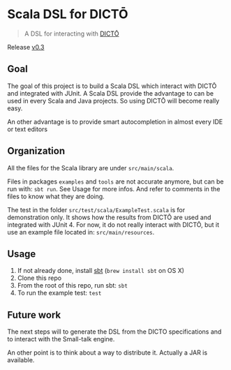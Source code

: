 # Scala DSL for DICTŌ
> A DSL for interacting with [DICTŌ](http://scg.unibe.ch/dicto/index.php)

Release [v0.3](https://github.com/facenord-sud/software-composition/releases/tag/v0.3)

## Goal
The goal of this project is to build a Scala DSL which interact with DICTŌ and integrated with JUnit. A Scala DSL provide the advantage to can be used in every Scala and Java projects. So using DICTŌ will become really easy.

An other advantage is to provide smart autocompletion in almost every IDE or text editors

## Organization
All the files for the Scala library are under `src/main/scala`.

Files in packages `examples` and `tools` are not accurate anymore, but
can be run with: `sbt run`. See Usage for more infos. And refer to
comments in the files to know what they are doing.

The test in the folder `src/test/scala/ExampleTest.scala` is for
demonstration only. It shows how the results from DICTŌ are used and
integrated with JUnit 4. For now, it do not really interact with DICTŌ,
but it use an example file located in: `src/main/resources`.

## Usage

1. If not already done, install [sbt](http://www.scala-sbt.org) (`brew install sbt` on OS X)
2. Clone this repo
3. From the root of this repo, run sbt: `sbt`
4. To run the example test: `test`
 
## Future work
The next steps will to generate the DSL from the DICTO specifications and to interact with the Small-talk engine.

An other point is to think about a way to distribute it. Actually a JAR
is available.
